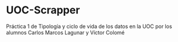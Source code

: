 # UOC-Scrapper
Práctica 1 de Tipología y ciclo de vida de los datos en la UOC por los alumnos Carlos Marcos Lagunar y Víctor Colomé
